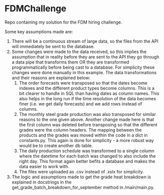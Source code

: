# FDMChallenge
Repo containing my solution for the FDM hiring challenge. 

Some key assumptions made are:
1. There will be a continuous stream of large data, so the files from the API will immediately be sent to the database. 
2. Some changes were made to the data received, so this implies the assumption that in reality before they are sent to 
the API they go through a data pipe that transforms them OR they are transformed programmatically before being cast to a database. 
For simplicity these changes were done manually in this example. The data transformations and their reasons are explained below:
   1. The order forecasts were transposed so that the dates become indexes and the different product types become columns.
   This is a bit clearer to handle in SQL than having dates as column names. This also helps in the long run if the
   time resolution of the data becomes finer (i.e. we get daily forecasts) and we add rows instead of columns. 
   2. The monthly steel grade production was also transposed for similar reasons to the one given above. Another change 
   made here is that the first column was deleted before transposing so that the different grades were the column 
   headers. The mapping between the products and the grades was moved within the code in a dict in constants.py. 
   This again is done for simplicity - a more robust way would be to create another db table. 
   3. The daily production schedule was transformed to a single column where the datetime for each batch was changed
   to also include the right day. This format again better befits a database and makes the data easier to work with.
   4. The files were uploaded as .csv instead of .xslx for simplicity.
3. The logic and assumptions made to get the grade heat breakdown is explained in docstrings in the
get_grade_batch_breakdown_for_september method in /main/main.py.